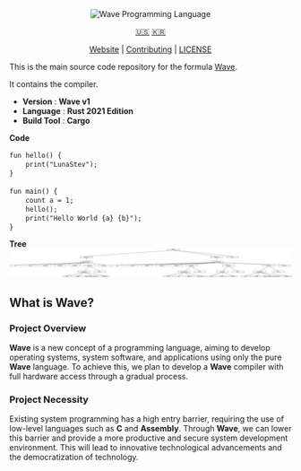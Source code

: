 <div align="center">
  <picture>
    <img alt="Wave Programming Language"
         src="https://wave-lang.dev/assets/img/features/wave.png"
         width="50%">
  </picture>

[🇺🇸][ENGLISH] [🇰🇷][KOREAN]

[Website][Wave] | [Contributing] | [LICENSE]

</div>

This is the main source code repository for the formula [Wave]. 

It contains the compiler.

[Wave]: https://www.wave-lang.dev
[Contributing]: CONTRIBUTING.md
[LICENSE]: LICENSE

[KOREAN]: .github/readme/KOREAN.md
[ENGLISH]: README.md

- **Version** : **Wave v1**
- **Language** : **Rust 2021 Edition**
- **Build Tool** : **Cargo**

**Code**

```wave
fun hello() {
    print("LunaStev");
}

fun main() {
    count a = 1;
    hello();
    print("Hello World {a} {b}");
}
```

**Tree**
![Tree](.github/readme/wavetree.svg)

## What is Wave?

### Project Overview

**Wave** is a new concept of a programming language, aiming to develop operating systems, system software, and applications using only the pure **Wave** language. To achieve this, we plan to develop a **Wave** compiler with full hardware access through a gradual process.

### Project Necessity

Existing system programming has a high entry barrier, requiring the use of low-level languages such as **C** and **Assembly**. Through **Wave**, we can lower this barrier and provide a more productive and secure system development environment. This will lead to innovative technological advancements and the democratization of technology.